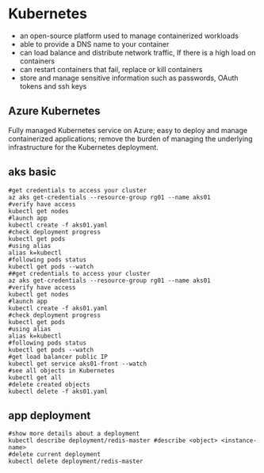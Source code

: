 # Kubernetes

  * an open-source platform used to manage containerized workloads
  * able to provide a DNS name to your container
  * can load balance and distribute network traffic, If there is a high load on containers 
  * can restart containers that fail, replace or kill containers
  * store and manage sensitive information such as passwords, OAuth tokens and ssh keys

## Azure Kubernetes
Fully managed Kubernetes service on Azure; easy to deploy and manage containerized applications; remove the burden of managing the underlying infrastructure for the Kubernetes deployment.

## aks basic
```
#get credentials to access your cluster
az aks get-credentials --resource-group rg01 --name aks01
#verify have access
kubectl get nodes
#launch app
kubectl create -f aks01.yaml
#check deployment progress
kubectl get pods
#using alias
alias k=kubectl
#following pods status
kubectl get pods --watch
##get credentials to access your cluster
az aks get-credentials --resource-group rg01 --name aks01
#verify have access
kubectl get nodes
#launch app
kubectl create -f aks01.yaml
#check deployment progress
kubectl get pods
#using alias
alias k=kubectl
#following pods status
kubectl get pods --watch
#get load balancer public IP
kubectl get service aks01-front --watch
#see all objects in Kubernetes
kubectl get all
#delete created objects
kubectl delete -f aks01.yaml
```

## app deployment
```
#show more details about a deployment
kubectl describe deployment/redis-master #describe <object> <instance-name>
#delete current deployment
kubectl delete deployment/redis-master
```
